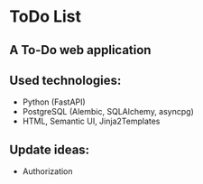 # ToDo List

## A To-Do web application

## Used technologies:

  - Python (FastAPI)
  - PostgreSQL (Alembic, SQLAlchemy, asyncpg)
  - HTML, Semantic UI, Jinja2Templates

##  Update ideas:

  - Authorization